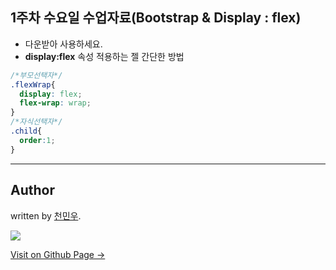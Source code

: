 1주차 수요일 수업자료(Bootstrap & Display : flex)
---

- 다운받아 사용하세요.
- **display:flex** 속성 적용하는 젤 간단한 방법

```css
/*부모선택자*/
.flexWrap{
  display: flex; 
  flex-wrap: wrap;
}
/*자식선택자*/
.child{
  order:1;
}
```


---

## Author

written by [천민우](https://project42da.github.io).

![](https://avatars.githubusercontent.com/project42da?v=2&s=100)

<a href="https://project42da.github.io" target="_blank" class="btn btn-black"><i class="fa fa-github fa-lg"></i> Visit on Github Page &rarr;</a>